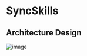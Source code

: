 # SyncSkills

## Architecture Design

![image](https://github.com/rishii100/SyncSkills/assets/98979613/1d23d6b1-c969-497d-9090-9ee55fdabf72)
